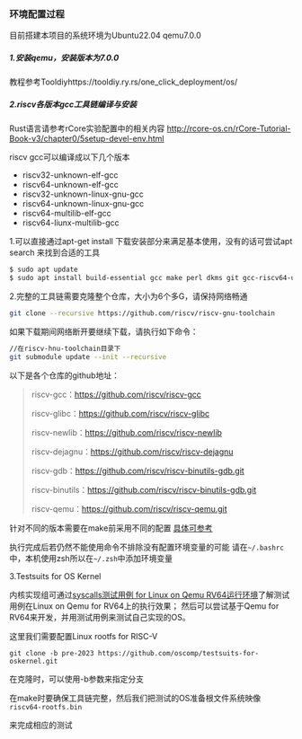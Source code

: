 ### 环境配置过程

目前搭建本项目的系统环境为Ubuntu22.04 qemu7.0.0

##### 1.安装qemu，安装版本为7.0.0

教程参考Tooldiyhttps://tooldiy.ry.rs/one_click_deployment/os/

##### 2.riscv各版本gcc工具链编译与安装

Rust语言请参考rCore实验配置中的相关内容
http://rcore-os.cn/rCore-Tutorial-Book-v3/chapter0/5setup-devel-env.html



riscv gcc可以编译成以下几个版本

- riscv32-unknown-elf-gcc
- riscv64-unknown-elf-gcc
- riscv32-unknown-linux-gnu-gcc
- riscv64-unknown-linux-gnu-gcc
- riscv64-multilib-elf-gcc
- riscv64-liunx-multilib-gcc

1.可以直接通过apt-get install 下载安装部分来满足基本使用，没有的话可尝试apt search 来找到合适的工具

```bash
$ sudo apt update
$ sudo apt install build-essential gcc make perl dkms git gcc-riscv64-unknown-elf gdb-multiarch qemu-system-misc
```

2.完整的工具链需要克隆整个仓库，大小为6个多G，请保持网络畅通

```bash
git clone --recursive https://github.com/riscv/riscv-gnu-toolchain
```

如果下载期间网络断开要继续下载，请执行如下命令：

```bash
//在riscv-hnu-toolchain目录下
git submodule update --init --recursive
```

以下是各个仓库的github地址：

> riscv-gcc：https://github.com/riscv/riscv-gcc
>
> riscv-glibc：https://github.com/riscv/riscv-glibc
>
> riscv-newlib：https://github.com/riscv/riscv-newlib
>
> riscv-dejagnu：https://github.com/riscv/riscv-dejagnu
>
> riscv-gdb：https://github.com/riscv/riscv-binutils-gdb.git
>
> riscv-binutils：https://github.com/riscv/riscv-binutils-gdb.git
>
> riscv-qemu：https://github.com/riscv/riscv-qemu.git

针对不同的版本需要在make前采用不同的配置
[具体可参考](https://blog.csdn.net/weiqi7777/article/details/88045720)

执行完成后若仍然不能使用命令不排除没有配置环境变量的可能
请在`~/.bashrc`中，本机使用zsh所以在`~/.zsh`中添加环境变量

3.Testsuits for OS Kernel

内核实现组可通过[syscalls测试用例 for Linux on Qemu RV64运行环境](https://github.com/oscomp/testsuits-for-oskernel/blob/pre-2023/riscv-linux-rootfs)了解测试用例在Linux on Qemu for RV64上的执行效果； 然后可以尝试基于Qemu for RV64来开发，并用测试用例来测试自己实现的OS。

这里我们需要配置Linux rootfs for RISC-V

```
git clone -b pre-2023 https://github.com/oscomp/testsuits-for-oskernel.git
```

在克隆时，可以使用-b参数来指定分支

在make时要确保工具链完整，然后我们把测试的OS准备根文件系统映像`riscv64-rootfs.bin`

来完成相应的测试

